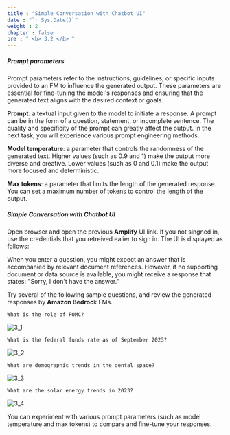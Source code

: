 ```yaml
---
title : "Simple Conversation with Chatbot UI"
date : "`r Sys.Date()`"
weight : 2
chapter : false
pre : " <b> 3.2 </b> "
---
```

 ##### Prompt parameters
 Prompt parameters refer to the instructions, guidelines, or specific inputs provided to an FM to influence the generated output. These parameters are essential for fine-tuning the model's responses and ensuring that the generated text aligns with the desired context or goals.

**Prompt**: a textual input given to the model to initiate a response. A prompt can be in the form of a question, statement, or incomplete sentence. The quality and specificity of the prompt can greatly affect the output. In the next task, you will experience various prompt engineering methods.

**Model temperature**: a parameter that controls the randomness of the generated text. Higher values (such as 0.9 and 1) make the output more diverse and creative. Lower values (such as 0 and 0.1) make the output more focused and deterministic.

**Max tokens**: a parameter that limits the length of the generated response. You can set a maximum number of tokens to control the length of the output.
 
 ##### Simple Conversation with Chatbot UI

 Open browser and open the previous **Amplify** UI link. If you not singned in, use the credentials that you retreived ealier to sign in. The UI is displayed as follows:


 When you enter a question, you might expect an answer that is accompanied by relevant document references. However, if no supporting document or data source is available, you might receive a response that states: "Sorry, I don't have the answer."

Try several of the following sample questions, and review the generated responses by **Amazon Bedroc**k FMs.

```text
What is the role of FOMC?
```
   ![3_1](/images/3/3_1.png "Sample question")

```text
What is the federal funds rate as of September 2023?
```
   ![3_2](/images/3/3_2.png "Sample question")

```text
What are demographic trends in the dental space?
```
   ![3_3](/images/3/3_3.png "Sample question")

```text
What are the solar energy trends in 2023?
```
   ![3_4](/images/3/3_4.png "Sample question")

You can experiment with various prompt parameters (such as model temperature and max tokens) to compare and fine-tune your responses.
